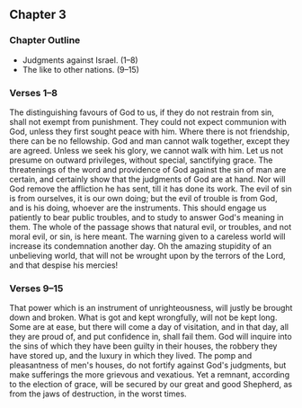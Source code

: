 ## Chapter 3

### Chapter Outline

- Judgments against Israel. (1–8)
- The like to other nations. (9–15)

### Verses 1–8

The distinguishing favours of God to us, if they do not restrain from sin, shall not exempt from punishment. They could not expect communion with God, unless they first sought peace with him. Where there is not friendship, there can be no fellowship. God and man cannot walk together, except they are agreed. Unless we seek his glory, we cannot walk with him. Let us not presume on outward privileges, without special, sanctifying grace. The threatenings of the word and providence of God against the sin of man are certain, and certainly show that the judgments of God are at hand. Nor will God remove the affliction he has sent, till it has done its work. The evil of sin is from ourselves, it is our own doing; but the evil of trouble is from God, and is his doing, whoever are the instruments. This should engage us patiently to bear public troubles, and to study to answer God's meaning in them. The whole of the passage shows that natural evil, or troubles, and not moral evil, or sin, is here meant. The warning given to a careless world will increase its condemnation another day. Oh the amazing stupidity of an unbelieving world, that will not be wrought upon by the terrors of the Lord, and that despise his mercies!

### Verses 9–15

That power which is an instrument of unrighteousness, will justly be brought down and broken. What is got and kept wrongfully, will not be kept long. Some are at ease, but there will come a day of visitation, and in that day, all they are proud of, and put confidence in, shall fail them. God will inquire into the sins of which they have been guilty in their houses, the robbery they have stored up, and the luxury in which they lived. The pomp and pleasantness of men's houses, do not fortify against God's judgments, but make sufferings the more grievous and vexatious. Yet a remnant, according to the election of grace, will be secured by our great and good Shepherd, as from the jaws of destruction, in the worst times.

